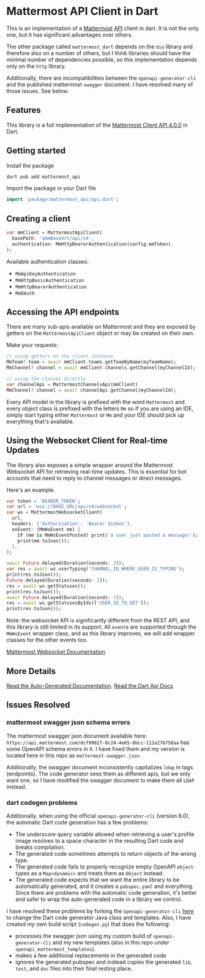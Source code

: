 # Mattermost API Client in Dart

This is an implementation of a [Mattermost](https://mattermost.com) [API](https://api.mattermost.com/) client in dart. It is not the only one, but it has significant advantages over others.

The other package called `mattermost_dart` depends on the `dio` library and therefore also on a number of others, but I think libraries should have the minimal number of dependencies possible, so this implementation depends only on the `http` library.

Additionally, there are incompatibilities between the `openapi-generator-cli` and the published mattermost `swagger` document. I have resolved many of those issues. See below.

## Features

This library is a full implementation of the [Mattermost Client API 4.0.0](https://api.mattermost.com/) in Dart.

## Getting started

Install the package

```bash
dart pub add mattermost_api
```

Import the package in your Dart file

```dart
import 'package:mattermost_api/api.dart';
```

## Creating a client

```dart
var mmClient = MattermostApiClient(
  basePath: '$mmBaseUrl/api/v4',
  authentication: MmHttpBearerAuthentication(config.mmToken),
);
```

Available authentication classes:

-   `MmApiKeyAuthentication`
-   `MmHttpBasicAuthentication`
-   `MmHttpBearerAuthentication`
-   `MmOAuth`

## Accessing the API endpoints

There are many sub-apis available on Mattermost and they are exposed by getters on the `MattermostApiClient` object or may be created on their own.

Make your requests:

```dart
// using getters on the client instance
MmTeam? team = await mmClient.teams.getTeamByName(myTeamName);
MmChannel? channel = await mmClient.channels.getChannel(myChannelId);

// using the classes directly
var channelApi = MattermostChannelsApi(mmClient)
MmChannel? channel = await channelApi.getChannel(myChannelId);
```

Every API model in the library is prefixed with the word `Mattermost` and every object class is prefixed with the letters `Mm` so if you are using an IDE, simply start typing either `Mattermost` or `Mm` and your IDE should pick up everything that's available.

## Using the Websocket Client for Real-time Updates

The library also exposes a simple wrapper around the Mattermost Websocket API for retrieving real-time updates. This is essential for bot accounts that need to reply to channel messages or direct messages.

Here's an example.

```dart
var token = 'BEARER_TOKEN';
var url = 'wss://BASE_URL/api/v4/websocket';
var ws = MattermostWebsocketClient(
  url,
  headers: {'Authorization': 'Bearer $token'},
  onEvent: (MmWsEvent mm) {
    if (mm is MmWsEventPosted) print('a user just posted a message!');
    print(mm.toJson());
  },
);

await Future.delayed(Duration(seconds: 2));
var res = await ws.userTyping('CHANNEL_ID_WHERE_USER_IS_TYPING');
print(res.toJson());
Future.delayed(Duration(seconds: 2));
res = await ws.getStatuses();
print(res.toJson());
await Future.delayed(Duration(seconds: 2));
res = await ws.getStatusesByIds(['USER_ID_TO_GET']);
print(res.toJson());
```

Note: the websocket API is significantly different from the REST API, and this library is still limited in its support. All `event`s are supported through the `MmWsEvent` wrapper class, and as this library improves, we will add wrapper classes for the other events too.

[Mattermost Websocket Documentation](https://api.mattermost.com/#tag/WebSocket)

## More Details

[Read the Auto-Generated Documentation](GENERATED_README.md).
[Read the Dart Api Docs](https://pub.dev/documentation/mattermost_api/latest/mattermost.api/MattermostApiClientExtension.html)

## Issues Resolved

### mattermost swagger json schema errors

The mattermost swagger json document available here: `https://api.mattermost.com/dcf9982f-0c24-4e65-8bcc-112a276758aa` has some OpenAPI schema errors in it. I have fixed them and my version is located here in this repo as `mattermost-swagger.json`.

Additionally, the swagger document inconsistently capitalizes `ldap` in tags (endpoints). The code generator sees them as different apis, but we only want one, so I have modified the swagger document to make them all `LDAP` instead.

### dart codegen problems

Additionally, when using the official `openapi-generator-cli` (version 6.0), the automatic Dart code generation has a few problems:

-   The underscore query variable allowed when retrieving a user's profile image resolves to a space character in the resulting Dart code and breaks compilation.
-   The generated code sometimes attempts to return objects of the wrong type.
-   The generated code fails to properly recognize empty OpenAPI `object` types as a `Map<dynamic>` and treats them as `Object` instead.
-   The generated code expects that we want the entire library to be automatically generated, and it creates a `pubspec.yaml` and everything. Since there are problems with the automatic code generation, it's better and safer to wrap the auto-generated code in a library we control.

I have resolved these problems by forking the `openapi-generator-cli` [here](https://github.com/jeffmikels/openapi-generator) to change the Dart code generator Java class and templates. Also, I have created my own build script (`codegen.py`) that does the following:

-   processes the swagger json using my custom build of `openapi-generator-cli` and my new templates (also in this repo under `openapi_mattermost_templates`).
-   makes a few additional replacements in the generated code
-   ignores the generated pubspec and instead copies the generated `lib`, `test`, and `doc` files into their final resting place.
